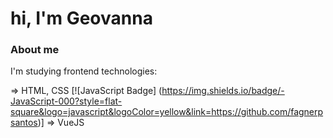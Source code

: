 # hi, I'm Geovanna

### About me
I'm studying frontend technologies:  

⇒ HTML, CSS
[![JavaScript Badge] (https://img.shields.io/badge/-JavaScript-000?style=flat-square&logo=javascript&logoColor=yellow&link=https://github.com/fagnerpsantos)]
⇒ VueJS
